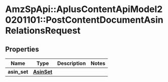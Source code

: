 # AmzSpApi::AplusContentApiModel20201101::PostContentDocumentAsinRelationsRequest

## Properties
Name | Type | Description | Notes
------------ | ------------- | ------------- | -------------
**asin_set** | [**AsinSet**](AsinSet.md) |  | 

